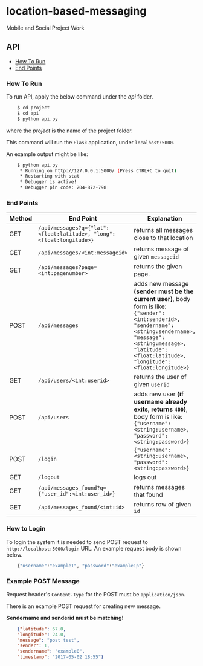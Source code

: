# location-based-messaging

Mobile and Social Project Work

## API

* [How To Run](#how-to-run)
* [End Points](#end-points)

### How To Run

To run API, apply the below command under the *api* folder.

```bash
    $ cd project
    $ cd api
    $ python api.py
```

where the *project* is the name of the project folder. 

This command will run the `Flask` application, under `localhost:5000`.

An example output might be like:

```bash
    $ python api.py
     * Running on http://127.0.0.1:5000/ (Press CTRL+C to quit)
     * Restarting with stat
     * Debugger is active!
     * Debugger pin code: 204-872-798
```

### End Points

| Method | End Point | Explanation |
| ------ | --------- | ----------- |
| GET | `/api/messages?q={"lat":<float:latitude>, "long":<float:longitude>}` | returns all messages close to that location |
| GET | `/api/messages/<int:messageid>` | returns message of given `messageid`  |
| GET | `/api/messages?page=<int:pagenumber>` | returns the given page. |
| POST | `/api/messages` | adds new message **(sender must be the current user)**, body form is like: `{"sender":<int:senderid>, "sendername":<string:sendername>, "message": <string:message>, "latitude":<float:latitude>, "longitude":<float:longitude>}` |
| GET | `/api/users/<int:userid>` | returns the user of given `userid` |
| POST | `/api/users` | adds new user **(if username already exits, returns `400`)**, body form is like: `{"username":<string:username>, "password":<string:password>}` |
| POST | `/login` | `{"username":<string:username>, "password":<string:password>}` |
| GET | `/logout` | logs out |
| GET | `/api/messages_found?q={"user_id":<int:user_id>}` | returns messages that found |
| GET | `/api/messages_found/<int:id>` | returns row of given `id` |  

### How to Login

To login the system it is needed to send POST request to `http://localhost:5000/login` URL.
An example request body is shown below.


```python
    {"username":"example1", "password":"example1p"}
```

### Example POST Message

Request header's `Content-Type` for the POST must be `application/json`.

There is an example POST request for creating new message. 

**Sendername and senderid must be matching!**

```json
    {"latitude": 67.0, 
    "longitude": 24.0, 
    "message": "post test", 
    "sender": 1, 
    "sendername": "example0", 
    "timestamp": "2017-05-02 18:55"}
```
